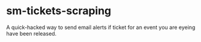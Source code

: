 # sm-tickets-scraping
A quick-hacked way to send email alerts if ticket for an event you are eyeing have been released.
